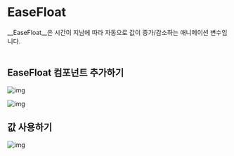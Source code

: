 EaseFloat
====

__EaseFloat__은 시간이 지남에 따라 자동으로 값이 증가/감소하는 애니메이션 변수입니다.<br><br>

EaseFloat 컴포넌트 추가하기
----
![img](ease_float_1.png)<br>

![img](ease_float_2.png)


값 사용하기
----
![img](ease_float_3.png)
